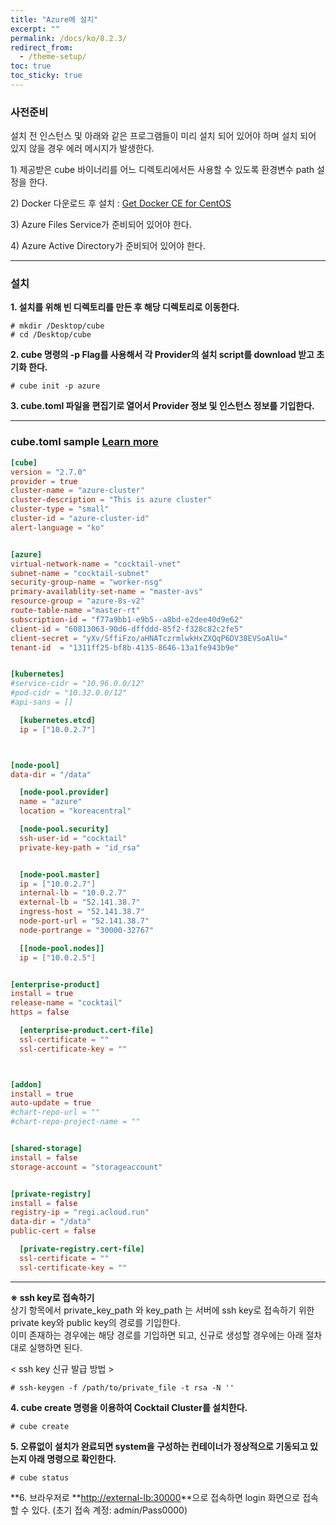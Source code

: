 ```yaml
---
title: "Azure에 설치"
excerpt: ""
permalink: /docs/ko/8.2.3/
redirect_from:
  - /theme-setup/
toc: true
toc_sticky: true
---
```


### **사전준비**

설치 전 인스턴스 및 아래와 같은 프로그램들이 미리 설치 되어 있어야 하며 설치 되어 있지 않을 경우 에러 메시지가 발생한다.

1\) 제공받은 cube 바이너리를 어느 디렉토리에서든 사용할 수 있도록 환경변수 path 설정을 한다.

2\) Docker 다운로드 후 설치 : [Get Docker CE for CentOS](https://docs.docker.com/install/linux/docker-ce/centos/)

3\) Azure Files Service가 준비되어 있어야 한다.

4\) Azure Active Directory가 준비되어 있어야 한다.

-----

### **설치**

**1. 설치를 위해 빈 디렉토리를 만든 후 해당 디렉토리로 이동한다.**

```
# mkdir /Desktop/cube
# cd /Desktop/cube
```

**2. cube 명령의 -p Flag를 사용해서 각 Provider의 설치 script를 download 받고 초기화 한다.**


```
# cube init -p azure
```

**3. cube.toml 파일을 편집기로 열어서 Provider 정보 및 인스턴스 정보를 기입한다.**

-----
### cube.toml sample [Learn more](../8.2.10) 


```toml
[cube]
version = "2.7.0"
provider = true
cluster-name = "azure-cluster"
cluster-description = "This is azure cluster"
cluster-type = "small"
cluster-id = "azure-cluster-id"
alert-language = "ko"


[azure]
virtual-network-name = "cocktail-vnet"
subnet-name = "cocktail-subnet"
security-group-name = "worker-nsg"
primary-availablity-set-name = "master-avs"
resource-group = "azure-8s-v2"
route-table-name ="master-rt"
subscription-id = "f77a9bb1-e9b5--a8bd-e2dee40d9e62"
client-id = "60813063-90d6-dffddd-85f2-f328c82c2fe5"
client-secret = "yXv/SffiFzo/aHNATczrmlwkHxZXQqP6DV38EVSoAlU="
tenant-id  = "1311ff25-bf8b-4135-8646-13a1fe943b9e"


[kubernetes]
#service-cidr = "10.96.0.0/12"
#pod-cidr = "10.32.0.0/12"
#api-sans = []

  [kubernetes.etcd]
  ip = ["10.0.2.7"]



[node-pool]
data-dir = "/data"

  [node-pool.provider]
  name = "azure"
  location = "koreacentral"

  [node-pool.security]
  ssh-user-id = "cocktail"
  private-key-path = "id_rsa"


  [node-pool.master]
  ip = ["10.0.2.7"]
  internal-lb = "10.0.2.7"
  external-lb = "52.141.38.7"
  ingress-host = "52.141.38.7"
  node-port-url = "52.141.38.7"
  node-portrange = "30000-32767"

  [[node-pool.nodes]]
  ip = ["10.0.2.5"]


[enterprise-product]
install = true
release-name = "cocktail"
https = false

  [enterprise-product.cert-file]
  ssl-certificate = ""
  ssl-certificate-key = ""



[addon]
install = true
auto-update = true
#chart-repo-url = ""
#chart-repo-project-name = ""


[shared-storage]
install = false
storage-account = "storageaccount"


[private-registry]
install = false
registry-ip = "regi.acloud.run"
data-dir = "/data"
public-cert = false

  [private-registry.cert-file]
  ssl-certificate = ""
  ssl-certificate-key = ""
```

------

**※ ssh key로 접속하기**  
상기 항목에서 private_key_path 와 key\_path 는 서버에 ssh key로 접속하기 위한 private key와 public key의 경로를 기입한다.  
이미 존재하는 경우에는 해당 경로를 기입하면 되고, 신규로 생성할 경우에는 아래 절차대로 실행하면 된다.

&lt; ssh key 신규 발급 방법 &gt;

```
# ssh-keygen -f /path/to/private_file -t rsa -N ''
```

**4. cube create 명령을 이용하여 Cocktail Cluster를 설치한다.**

```
# cube create
```

**5. 오류없이 설치가 완료되면 system을 구성하는 컨테이너가 정상적으로 기동되고 있는지 아래 명령으로 확인한다.**

```
# cube status
```

**6. 브라우저로 **[http://external-lb:30000](http://external-lb:30000)**으로 접속하면 login 화면으로 접속할 수 있다. (초기 접속 계정: admin/Pass0000)